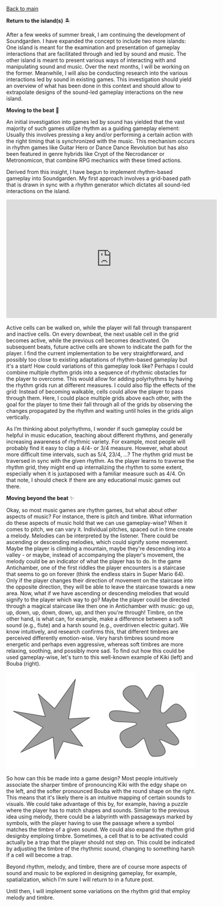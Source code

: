 [Back to main](index.html)

**Return to the island(s)** 🏝️

After a few weeks of summer break, I am continuing the development of Soundgarden. I have expanded the concept to include two more islands: One island is meant for the examination and presentation of gameplay interactions that are facilitated through and led by sound and music. The other island is meant to present various ways of interacting with and manipulating sound and music. Over the next months, I will be working on the former. Meanwhile, I will also be conducting research into the various interactions led by sound in existing games. This investigation should yield an overview of what has been done in this context and should allow to extrapolate designs of the sound-led gameplay interactions on the new island.


**Moving to the beat** 🕺

An initial investigation into games led by sound has yielded that the vast majority of such games utilize rhythm as a guiding gameplay element: Usually this involves pressing a key and/or performing a certain action with the right timing that is synchronized with the music. This mechanism occurs in rhythm games like Guitar Hero or Dance Dance Revolution but has also been featured in genre hybrids like Crypt of the Necrodancer or Metronomicon, that combine RPG mechanics with these timed actions.

Derived from this insight, I have begun to implement rhythm-based gameplay into Soundgarden. My first approach involves a grid-based path that is drawn in sync with a rhythm generator which dictates all sound-led interactions on the island.


<iframe width="560" height="315" src="https://www.youtube.com/embed/JXxzPu0pRhQ?si=4p-dwaCogr17TN7k" title="YouTube video player" frameborder="0" allow="accelerometer; autoplay; clipboard-write; encrypted-media; gyroscope; picture-in-picture; web-share" referrerpolicy="strict-origin-when-cross-origin" allowfullscreen></iframe>


Active cells can be walked on, while the player will fall through transparent and inactive cells. On every downbeat, the next usable cell in the grid becomes active, while the previous cell becomes deactivated. On subsequent beats, future active cells are shown to indicate the path for the player. I find the current implementation to be very straightforward, and possibly too close to existing adaptations of rhythm-based gameplay but it's a start!
How could variations of this gameplay look like? Perhaps I could combine multiple rhythm grids into a sequence of rhythmic obstacles for the player to overcome. This would allow for adding polyrhythms by having the rhythm grids run at different measures. I could also flip the effects of the grid: Instead of becoming walkable, cells could allow the player to pass through them. Here, I could place multiple grids above each other, with the goal for the player to time their fall through all of the grids by observing the changes propagated by the rhythm and waiting until holes in the grids align vertically.

As I’m thinking about polyrhythms, I wonder if such gameplay could be helpful in music education, teaching about different rhythms, and generally increasing awareness of rhythmic variety. For example, most people will probably find it easy to clap a 4/4- or 3/4 measure. However, what about more difficult time intervals, such as 5/4, 23/4, ...? The rhythm grid must be traversed in sync with the given rhythm. As the player learns to traverse the rhythm grid, they might end up internalizing the rhythm to some extent, especially when it is juxtaposed with a familiar measure such as 4/4. On that note, I should check if there are any educational music games out there.


**Moving beyond the beat** ✨

Okay, so most music games are rhythm games, but what about other aspects of music? For instance, there is pitch and timbre. What information do these aspects of music hold that we can use gameplay-wise?
When it comes to pitch, we can vary it. Individual pitches, spaced out in time create a melody. Melodies can be interpreted by the listener. There could be ascending or descending melodies, which could signify some movement. Maybe the player is climbing a mountain, maybe they're descending into a valley - or maybe, instead of accompanying the player's movement, the melody could be an indicator of what the player has to do.
In the game Antichamber, one of the first riddles the player encounters is a staircase that seems to go on forever (think the endless stairs in Super Mario 64). Only if the player changes their direction of movement on the staircase into the opposite direction, they will be able to leave the staircase towards a new area. Now, what if we have ascending or descending melodies that would signify to the player which way to go? Maybe the player could be directed through a magical staircase like then one in Antichamber with  music: go up, up, down, up, down, down, up, and then you're through!
Timbre, on the other hand, is what can, for example, make a difference between a soft sound (e.g., flute) and a harsh sound (e.g., overdriven electric guitar). We know intuitively, and research confirms this, that different timbres are perceived differently emotion-wise. Very harsh timbres sound more energetic and perhaps even aggressive, whereas soft timbres are more relaxing, soothing, and possibly more sad. To find out how this could be used gameplay-wise, let's turn to this well-known example of Kiki (left) and Bouba (right).


![](attachments/Pasted%20image%2020241003122428.png)


So how can this be made into a game design? Most people intuitively associate the sharper timbre of pronouncing Kiki with the edgy shape on the left, and the softer pronounced Bouba with the round shape on the right. This means that it's likely there is an intuitive mapping of certain sounds to visuals. We could take advantage of this by, for example, having a puzzle where the player has to match shapes and sounds. Similar to the previous idea using melody, there could be a labyrinth with passageways marked by symbols, with the player having to use the passage where a symbol matches the timbre of a given sound. We could also expand the rhythm grid designby  emploing timbre. Sometimes, a cell that is to be activated could actually be a trap that the player should not step on. This could be indicated by adjusting the timbre of the rhythmic sound, changing to something harsh if a cell will become a trap.

Beyond rhythm, melody, and timbre, there are of course more aspects of sound and music to be explored in designing gameplay, for example, spatialization, which I'm sure I will return to in a future post.

Until then, I will implement some variations on the rhythm grid that employ melody and timbre.